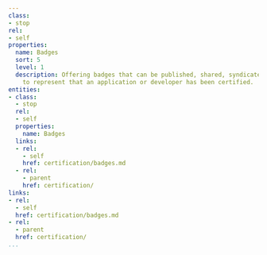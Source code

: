 ```yaml
---
class:
- stop
rel:
- self
properties:
  name: Badges
  sort: 5
  level: 1
  description: Offering badges that can be published, shared, syndicated, and displayed
    to represent that an application or developer has been certified.
entities:
- class:
  - stop
  rel:
  - self
  properties:
    name: Badges
  links:
  - rel:
    - self
    href: certification/badges.md
  - rel:
    - parent
    href: certification/
links:
- rel:
  - self
  href: certification/badges.md
- rel:
  - parent
  href: certification/
...
```

